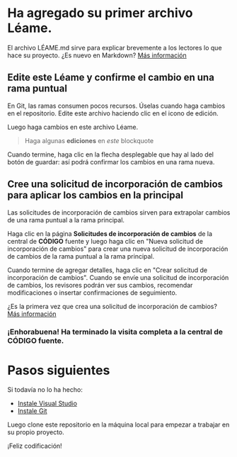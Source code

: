 # Ha agregado su primer archivo Léame.
El archivo LÉAME.md sirve para explicar brevemente a los lectores lo que hace su proyecto. ¿Es nuevo en Markdown? [Más información](http://go.microsoft.com/fwlink/p/?LinkId=524306&clcid=0x409)

## Edite este Léame y confirme el cambio en una rama puntual
En Git, las ramas consumen pocos recursos. Úselas cuando haga cambios en el repositorio. Edite este archivo haciendo clic en el icono de edición.

Luego haga cambios en este archivo Léame.

> Haga algunas **ediciones** en _este_ blockquote

Cuando termine, haga clic en la flecha desplegable que hay al lado del botón de guardar: así podrá confirmar los cambios en una rama nueva.

## Cree una solicitud de incorporación de cambios para aplicar los cambios en la principal
Las solicitudes de incorporación de cambios sirven para extrapolar cambios de una rama puntual a la rama principal.

Haga clic en la página **Solicitudes de incorporación de cambios** de la central de **CÓDIGO** fuente y luego haga clic en "Nueva solicitud de incorporación de cambios" para crear una nueva solicitud de incorporación de cambios de la rama puntual a la rama principal.

Cuando termine de agregar detalles, haga clic en "Crear solicitud de incorporación de cambios". Cuando se envíe una solicitud de incorporación de cambios, los revisores podrán ver sus cambios, recomendar modificaciones o insertar confirmaciones de seguimiento.

¿Es la primera vez que crea una solicitud de incorporación de cambios?  [Más información](http://go.microsoft.com/fwlink/?LinkId=533211&clcid=0x409)

### ¡Enhorabuena! Ha terminado la visita completa a la central de CÓDIGO fuente.

# Pasos siguientes

Si todavía no lo ha hecho:
* [Instale Visual Studio](http://go.microsoft.com/fwlink/?LinkId=309297&clcid=0x409&slcid=0x409)
* [Instale Git](http://git-scm.com/downloads)

Luego clone este repositorio en la máquina local para empezar a trabajar en su propio proyecto.

¡Feliz codificación!